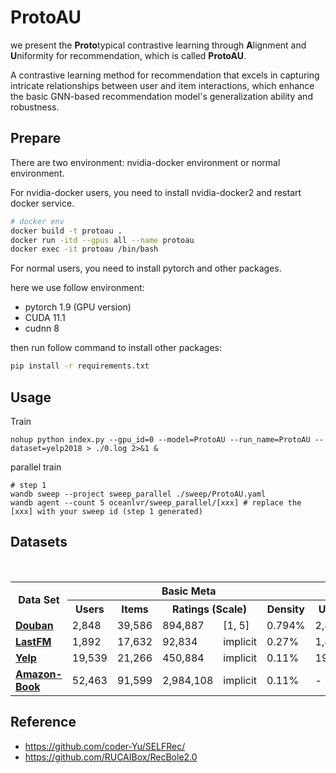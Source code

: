 # ProtoAU

we present the **Proto**typical contrastive learning through **A**lignment and **U**niformity for recommendation, which is called **ProtoAU**. 

A contrastive learning method for recommendation that excels in capturing intricate relationships between user and item interactions, which enhance the basic GNN-based recommendation model's generalization ability and robustness.

## Prepare

There are two environment: nvidia-docker environment or normal environment.

For nvidia-docker users, you need to install nvidia-docker2 and restart docker service.

```sh
# docker env
docker build -t protoau .
docker run -itd --gpus all --name protoau
docker exec -it protoau /bin/bash
```

For normal users, you need to install pytorch and other packages.

here we use follow environment:

- pytorch 1.9 (GPU version)
- CUDA 11.1
- cudnn 8

then run follow command to install other packages:

```sh
pip install -r requirements.txt
```

## Usage

Train

```
nohup python index.py --gpu_id=0 --model=ProtoAU --run_name=ProtoAU --dataset=yelp2018 > ./0.log 2>&1 &
```

parallel train

```shell
# step 1
wandb sweep --project sweep_parallel ./sweep/ProtoAU.yaml
wandb agent --count 5 oceanlvr/sweep_parallel/[xxx] # replace the [xxx] with your sweep id (step 1 generated)
```

## Datasets

<div>
 <table class="table table-hover table-bordered">
  <tr>
    <th rowspan="2" scope="col">Data Set</th>
    <th colspan="5" scope="col" class="text-center">Basic Meta</th>
    <th colspan="3" scope="col" class="text-center">User Context</th> 
    </tr>
  <tr>
    <th class="text-center">Users</th>
    <th class="text-center">Items</th>
    <th colspan="2" class="text-center">Ratings (Scale)</th>
    <th class="text-center">Density</th>
    <th class="text-center">Users</th>
    <th colspan="2" class="text-center">Links (Type)</th>
    </tr>   
   <tr>
    <td><a href="https://pan.baidu.com/s/1hrJP6rq" target="_blank"><b>Douban</b></a> </td>
    <td>2,848</td>
    <td>39,586</td>
    <td width="6%">894,887</td>
    <td width="10%">[1, 5]</td>
    <td>0.794%</td>
    <td width="4%">2,848</td>
    <td width="5%">35,770</td>
    <td>Trust</td>
    </tr> 
	 <tr>
    <td><a href="http://files.grouplens.org/datasets/hetrec2011/hetrec2011-lastfm-2k.zip" target="_blank"><b>LastFM</b></a> </td>
    <td>1,892</td>
    <td>17,632</td>
    <td width="6%">92,834</td>
    <td width="10%">implicit</td>
    <td>0.27%</td>
    <td width="4%">1,892</td>
    <td width="5%">25,434</td>
    <td>Trust</td>
    </tr> 
    <tr>
    <td><a href="https://www.dropbox.com/sh/h97ymblxt80txq5/AABfSLXcTu0Beib4r8P5I5sNa?dl=0" target="_blank"><b>Yelp</b></a> </td>
    <td>19,539</td>
    <td>21,266</td>
    <td width="6%">450,884</td>
    <td width="10%">implicit</td>
    <td>0.11%</td>
    <td width="4%">19,539</td>
    <td width="5%">864,157</td>
    <td>Trust</td>
    </tr>
    <tr>
    <td><a href="https://www.dropbox.com/sh/20l0xdjuw0b3lo8/AABBZbRg9hHiN42EHqBSvLpta?dl=0" target="_blank"><b>Amazon-Book</b></a> </td>
    <td>52,463</td>
    <td>91,599</td>
    <td width="6%">2,984,108</td>
    <td width="10%">implicit</td>
    <td>0.11%</td>
    <td width="4%">-</td>
    <td width="5%">-</td>
    <td>-</td>
    </tr>  
  </table>
</div>


## Reference

- https://github.com/coder-Yu/SELFRec/
- https://github.com/RUCAIBox/RecBole2.0


